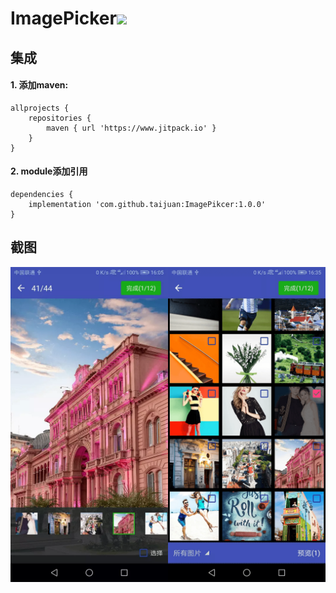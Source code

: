 # ImagePicker[![](https://www.jitpack.io/v/taijuan/ImagePikcer.svg)](https://www.jitpack.io/#taijuan/ImagePikcer)

## 集成
#### 1. 添加maven:
    allprojects {
	    repositories {
	        maven { url 'https://www.jitpack.io' }
	    }
	}
#### 2. module添加引用
	dependencies {
	    implementation 'com.github.taijuan:ImagePikcer:1.0.0'
	}
## 截图
<img src="./images/screenshots-1.png" width = "50%" alt="截图-1" align=center /><img src="./images/screenshots-2.png" width = "50%" alt="截图-2" align=center />
